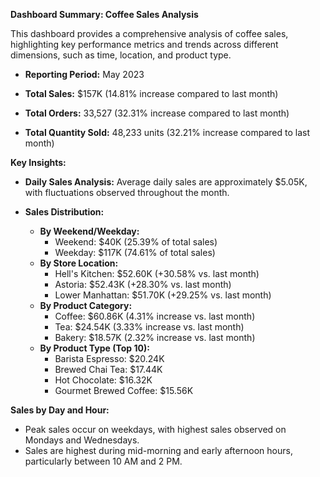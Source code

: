 
**Dashboard Summary: Coffee Sales Analysis**  

This dashboard provides a comprehensive analysis of coffee sales, highlighting key performance metrics and trends across different dimensions, such as time, location, and product type.

- **Reporting Period:** May 2023

- **Total Sales:** $157K (14.81% increase compared to last month)

- **Total Orders:** 33,527 (32.31% increase compared to last month)

- **Total Quantity Sold:** 48,233 units (32.21% increase compared to last month)

**Key Insights:**

- **Daily Sales Analysis:** Average daily sales are approximately $5.05K, with fluctuations observed throughout the month.

- **Sales Distribution:**
  - **By Weekend/Weekday:** 
    - Weekend: $40K (25.39% of total sales)
    - Weekday: $117K (74.61% of total sales)
  - **By Store Location:**
    - Hell's Kitchen: $52.60K (+30.58% vs. last month)
    - Astoria: $52.43K (+28.30% vs. last month)
    - Lower Manhattan: $51.70K (+29.25% vs. last month)
  - **By Product Category:** 
    - Coffee: $60.86K (4.31% increase vs. last month)
    - Tea: $24.54K (3.33% increase vs. last month)
    - Bakery: $18.57K (2.32% increase vs. last month)
  - **By Product Type (Top 10):**
    - Barista Espresso: $20.24K
    - Brewed Chai Tea: $17.44K
    - Hot Chocolate: $16.32K
    - Gourmet Brewed Coffee: $15.56K

**Sales by Day and Hour:**
- Peak sales occur on weekdays, with highest sales observed on Mondays and Wednesdays.
- Sales are highest during mid-morning and early afternoon hours, particularly between 10 AM and 2 PM.



